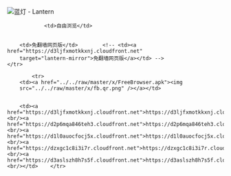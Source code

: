 

<img src="../../raw/master/x/8e0a2b81.c82003be.LanternYellow2.png" alt="蓝灯 - Lantern"/>
<table>
    <tr>
                
                <td>自由浏览</td>
        
        
        <td>免翻墙网页版</td>        <!-- <td><a href="https://d3ljfxmotkkxnj.cloudfront.net"
        target="lantern-mirror">免翻墙网页版</a></td> -->
    </tr>
    
            <tr>
        <td><a href="../../raw/master/x/FreeBrowser.apk"><img
        src="../../raw/master/x/fb.qr.png" /></a></td>

        
        <td><a href="https://d3ljfxmotkkxnj.cloudfront.net">https://d3ljfxmotkkxnj.cloudfront.net</a><br/><a href="https://d2p6mqa846teh3.cloudfront.net">https://d2p6mqa846teh3.cloudfront.net</a><br/><a href="https://d1l0auocfocj5x.cloudfront.net">https://d1l0auocfocj5x.cloudfront.net</a><br/><a href="https://dzxgc1c8i3i7r.cloudfront.net">https://dzxgc1c8i3i7r.cloudfront.net</a><br/><a href="https://d3aslszh8h7s5f.cloudfront.net">https://d3aslszh8h7s5f.cloudfront.net</a><br/></td>    </tr>
</table>
